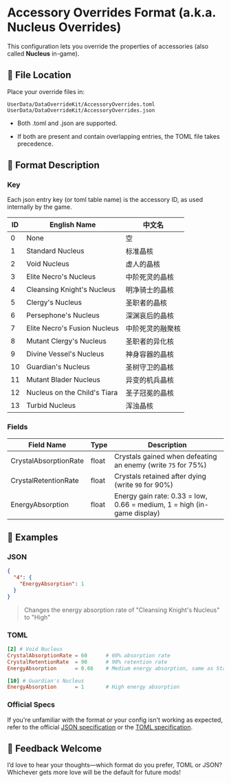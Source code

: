 # Accessory Overrides Format (a.k.a. Nucleus Overrides)

This configuration lets you override the properties of accessories (also called **Nucleus** in-game).

## 📂 File Location

Place your override files in:

```
UserData/DataOverrideKit/AccessoryOverrides.toml
UserData/DataOverrideKit/AccessoryOverrides.json
```

* Both .toml and .json are supported.

* If both are present and contain overlapping entries, the TOML file takes precedence.

## 🧩 Format Description

### Key

Each json entry key (or toml table name) is the accessory ID, as used internally by the game.

| ID  | English Name                           | 中文名               |
|-----|----------------------------------------|----------------------|
| 0   | None                                   | 空                   |
| 1   | Standard Nucleus                       | 标准晶核             |
| 2   | Void Nucleus                           | 虚人的晶核           |
| 3   | Elite Necro's Nucleus                  | 中阶死灵的晶核       |
| 4   | Cleansing Knight's Nucleus             | 明净骑士的晶核       |
| 5   | Clergy's Nucleus                       | 圣职者的晶核         |
| 6   | Persephone's Nucleus                   | 深渊哀后的晶核       |
| 7   | Elite Necro's Fusion Nucleus           | 中阶死灵的融聚核     |
| 8   | Mutant Clergy's Nucleus                | 圣职者的异化核       |
| 9   | Divine Vessel's Nucleus                | 神身容器的晶核       |
| 10  | Guardian's Nucleus                     | 圣树守卫的晶核       |
| 11  | Mutant Blader Nucleus                  | 异变的机兵晶核       |
| 12  | Nucleus on the Child's Tiara           | 圣子冠冕的晶核       |
| 13  | Turbid Nucleus                         | 浑浊晶核             |


### Fields

| Field Name            | Type   | Description                                                                 |
|-----------------------|--------|-----------------------------------------------------------------------------|
| CrystalAbsorptionRate | float  | Crystals gained when defeating an enemy (write `75` for 75%)                |
| CrystalRetentionRate  | float  | Crystals retained after dying (write `90` for 90%)                          |
| EnergyAbsorption      | float  | Energy gain rate: 0.33 = low, 0.66 = medium, 1 = high (in-game display)     |

## 📘 Examples

### JSON

```json
{
  "4": {
    "EnergyAbsorption": 1
  }
}
```
> Changes the energy absorption rate of "Cleansing Knight's Nucleus" to "High"

### TOML

```toml
[2] # Void Nucleus
CrystalAbsorptionRate = 60      # 60% absorption rate
CrystalRetentionRate  = 90      # 90% retention rate
EnergyAbsorption      = 0.66    # Medium energy absorption, same as Standard Nucleus

[10] # Guardian's Nucleus
EnergyAbsorption      = 1       # High energy absorption
```

### Official Specs

If you're unfamiliar with the format or your config isn't working as expected,
refer to the official [JSON specification](https://www.json.org/json-en.html)
or the [TOML specification](https://toml.io/en/).

## 💬 Feedback Welcome

I’d love to hear your thoughts—which format do you prefer, TOML or JSON?
Whichever gets more love will be the default for future mods!
